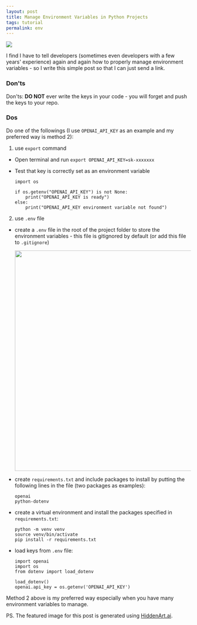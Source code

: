 ```yaml
---
layout: post
title: Manage Environment Variables in Python Projects
tags: tutorial
permalink: env
---
```


<img class="mx-auto" src="https://github.com/harrywang/harrywang.github.io/assets/595772/bf037bb6-05bc-4c2f-b609-042ba8716eb8">

I find I have to tell developers (sometimes even developers with a few years' experience) again and again how to properly manage environment variables - so I write this simple post so that I can just send a link.

### Don'ts

Don'ts: **DO NOT** ever write the keys in your code - you will forget and push the keys to your repo. 

### Dos

Do one of the followings (I use `OPENAI_API_KEY` as an example and my preferred way is method 2):

1. use `export` command

- Open terminal and run `export OPENAI_API_KEY=sk-xxxxxxx`
- Test that key is correctly set as an environment variable

    ```
    import os

    if os.getenv("OPENAI_API_KEY") is not None:
        print("OPENAI_API_KEY is ready")
    else:
        print("OPENAI_API_KEY environment variable not found")
    ```

2. use `.env` file

- create a `.env` file in the root of the project folder to store the environment variables - this file is gitignored by default (or add this file to `.gitignore`)

    <img width="600" src="https://github.com/harrywang/harrywang.github.io/assets/595772/baec8e0f-e51f-4ed4-9c1d-3d11a530ed00">

- create `requirements.txt` and include packages to install by putting the following lines in the file (two packages as examples):

    ```
    openai
    python-dotenv
    ```

- create a virtual environment and install the packages specified in `requirements.txt`:

    ```
    python -m venv venv
    source venv/bin/activate
    pip install -r requirements.txt
    ```

- load keys from `.env` file:

    ```
    import openai
    import os
    from dotenv import load_dotenv

    load_dotenv()
    openai.api_key = os.getenv('OPENAI_API_KEY')
    ```

Method 2 above is my preferred way especially when you have many environment variables to manage.

PS. The featured image for this post is generated using [HiddenArt.ai](https://hiddenart.ai/).
